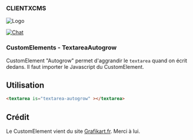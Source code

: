 ### CLIENTXCMS
![Logo](https://clientx.fr/assets/images/ClientXLight.png "ClientXCMS")

[![Chat](https://img.shields.io/discord/620000044191449108?color=7289da&label=Discord&logo=discord&logoColor=fff&style=flat-square)](https://clientxcms.com/discord)
### CustomElements - TextareaAutogrow

CustomElement "Autogrow" permet d'aggrandir le `textarea` quand on écrit dedans.
Il faut importer le Javascript du CustomElement.

## Utilisation
```html
<textarea is="textarea-autogrow" ></textarea>
```

## Crédit

Le CustomElement vient du site [Grafikart.fr](https://grafikart.fr/). Merci à lui.